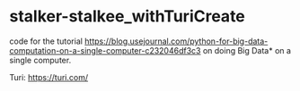 # stalker-stalkee_withTuriCreate
code for the tutorial https://blog.usejournal.com/python-for-big-data-computation-on-a-single-computer-c232046df3c3 on doing Big Data* on a single computer.

Turi: https://turi.com/
